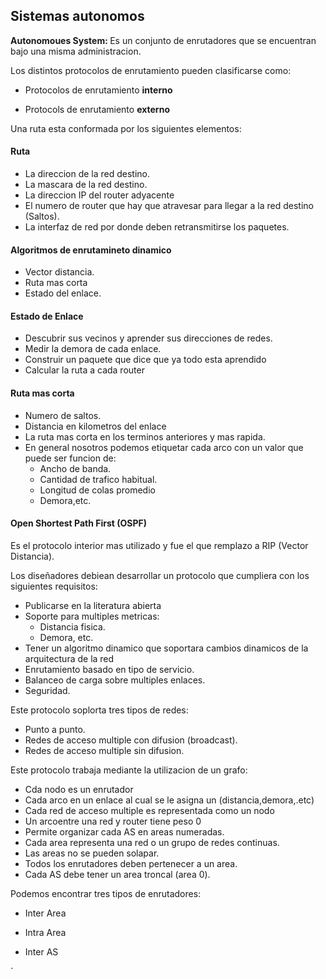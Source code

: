 
<h2>Sistemas autonomos</h2>

<strong>Autonomoues System: </strong>Es un conjunto de enrutadores que se encuentran bajo una misma administracion.

Los distintos protocolos de enrutamiento pueden clasificarse como:

* Protocolos de enrutamiento <strong>interno</strong> 

* Protocols de enrutamiento <strong>externo</strong>


Una ruta esta conformada por los siguientes elementos:

#### Ruta

* La direccion de la red destino.
* La mascara de la red destino.
* La direccion IP del router adyacente
* El numero de router que hay que atravesar para llegar a la red destino (Saltos).
* La interfaz de red por donde deben retransmitirse los paquetes.

#### Algoritmos de enrutamineto dinamico

* Vector distancia.
* Ruta mas corta
* Estado del enlace.

<h4>Estado de Enlace</h4>

* Descubrir sus vecinos y aprender sus direcciones de redes.
* Medir la demora de cada enlace.
* Construir un paquete que dice que ya todo esta aprendido
* Calcular la ruta a cada router

<h4>Ruta mas corta</h4>

* Numero de saltos.
* Distancia en kilometros del enlace
* La ruta mas corta en los terminos anteriores y mas rapida.
* En general nosotros podemos etiquetar cada arco con un valor que puede ser funcion de:
    *  Ancho de banda.
    * Cantidad de trafico habitual.
    * Longitud de colas promedio
    * Demora,etc.
  
<h4>Open Shortest Path First (OSPF)</h4>

Es el protocolo interior mas utilizado y fue el que remplazo a RIP (Vector Distancia).

Los diseñadores debiean desarrollar un protocolo que cumpliera con los siguientes requisitos:

* Publicarse en la literatura abierta
* Soporte para multiples metricas:
    * Distancia fisica.
    * Demora, etc.
* Tener un algoritmo dinamico que soportara cambios dinamicos de la arquitectura de la red
* Enrutamiento basado en tipo de servicio.
* Balanceo  de carga sobre multiples enlaces.
* Seguridad.

Este protocolo soplorta tres tipos de redes:

* Punto a punto.
* Redes de acceso multiple con difusion (broadcast).
* Redes de acceso multiple sin difusion.

Este protocolo trabaja mediante la utilizacion de un grafo:

* Cda nodo es un enrutador
* Cada arco en un enlace al cual se le asigna un (distancia,demora,.etc)
* Cada red de acceso multiple es representada como un nodo
* Un arcoentre una red y router tiene peso 0
* Permite organizar cada AS en areas numeradas.
* Cada area representa una red o un grupo de redes continuas.
* Las areas no se pueden solapar.
* Todos los enrutadores deben pertenecer a un area.
* Cada AS debe tener un area troncal (area 0).


Podemos encontrar tres tipos de enrutadores:

* Inter Area

* Intra Area

* Inter AS



´